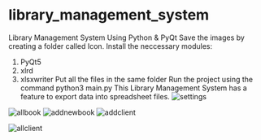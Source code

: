 # library_management_system
Library Management System Using Python &amp; PyQt
Save the images by creating a folder called Icon.
Install the neccessary modules:
  1. PyQt5
  2. xlrd
  3. xlsxwriter
Put all the files in the same folder
Run the project using the command python3 main.py
This Library Management System has a feature to export data into spreadsheet files.
![settings](https://user-images.githubusercontent.com/67462482/111063199-49706280-84d3-11eb-9d3c-da663dd8425d.png)

![allbook](https://user-images.githubusercontent.com/67462482/111063216-6147e680-84d3-11eb-95fe-be5fba3e8cd3.png)
![addnewbook](https://user-images.githubusercontent.com/67462482/111063219-64db6d80-84d3-11eb-8037-bd191e094423.png)
![addclient](https://user-images.githubusercontent.com/67462482/111063223-67d65e00-84d3-11eb-9018-b5103c592941.png)


![allclient](https://user-images.githubusercontent.com/67462482/111063237-76247a00-84d3-11eb-9de3-91e1acf033f0.png)


